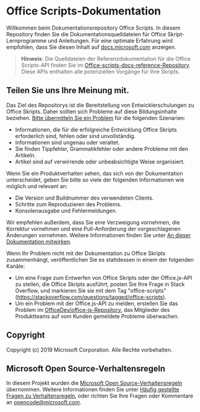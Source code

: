 # <a name="office-scripts-documentation"></a>Office Scripts-Dokumentation

Willkommen beim Dokumentationsrepository Office Scripts. In diesem Repository finden Sie die Dokumentationsquelldateien für Office Skript-Lernprogramme und Anleitungen. Für eine optimale Erfahrung wird empfohlen, dass Sie diesen Inhalt auf [docs.microsoft.com](https://docs.microsoft.com/office/dev/scripts) anzeigen.

> **Hinweis**: Die Quelldateien der Referenzdokumentation für die Office Scripts-API finden Sie im [Office-scripts-docs-reference-Repository](https://github.com/OfficeDev/office-scripts-docs-reference). Diese APIs enthalten alle potenziellen Vorgänge für Ihre Skripts.

## <a name="give-us-your-feedback"></a>Teilen Sie uns Ihre Meinung mit.

Das Ziel des Repositorys ist die Bereitstellung von Entwicklerschulungen zu Office Skripts. Daher sollten sich Probleme auf diese Bildungsinhalte beziehen. [Bitte übermitteln Sie ein Problem](https://github.com/OfficeDev/office-scripts-docs/issues) für die folgenden Szenarien:

- Informationen, die für die erfolgreiche Entwicklung Office Skripts erforderlich sind, fehlen oder sind unvollständig.
- Informationen sind ungenau oder veraltet.
- Sie finden Tippfehler, Grammatikfehler oder andere Probleme mit den Artikeln.
- Artikel sind auf verwirrende oder unbeabsichtigte Weise organisiert.

Wenn Sie ein Produktverhalten sehen, das sich von der Dokumentation unterscheidet, geben Sie bitte so viele der folgenden Informationen wie möglich und relevant an:

- Die Version und Buildnummer des verwendeten Clients.
- Schritte zum Reproduzieren des Problems.
- Konsolenausgabe und Fehlermeldungen.

Wir empfehlen außerdem, dass Sie eine Verzweigung vornehmen, die Korrektur vornehmen und eine Pull-Anforderung der vorgeschlagenen Änderungen vornehmen. Weitere Informationen finden Sie unter [An dieser Dokumentation mitwirken](Contributing.md).

Wenn Ihr Problem nicht mit der Dokumentation zu Office Skripts zusammenhängt, veröffentlichen Sie es stattdessen in einem der folgenden Kanäle:

- Um eine Frage zum Entwerfen von Office Skripts oder der Office.js-API zu stellen, die Office Skripts ausführt, posten Sie Ihre Frage in Stack Overflow, und markieren Sie sie mit dem Tag "office-scripts" (https://stackoverflow.com/questions/tagged/office-scripts).
- Um ein Problem mit der Office.js-API zu melden, erstellen Sie das Problem im [OfficeDev/office-js-Repository](https://github.com/OfficeDev/office-js), das Mitglieder des Produktteams auf vom Kunden gemeldete Probleme überwachen.

## <a name="copyright"></a>Copyright

Copyright (c) 2019 Microsoft Corporation. Alle Rechte vorbehalten.

## <a name="microsoft-open-source-code-of-conduct"></a>Microsoft Open Source-Verhaltensregeln

In diesem Projekt wurden die [Microsoft Open Source-Verhaltensregeln](https://opensource.microsoft.com/codeofconduct/) übernommen. Weitere Informationen finden Sie unter [Häufig gestellte Fragen zu Verhaltensregeln](https://opensource.microsoft.com/codeofconduct/faq/), oder richten Sie Ihre Fragen oder Kommentare an [opencode@microsoft.com](mailto:opencode@microsoft.com).
